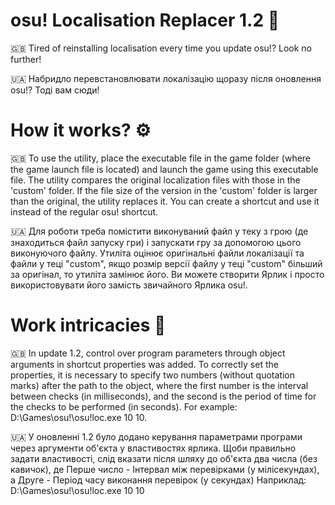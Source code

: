 # osu! Localisation Replacer 1.2 🧐
🇬🇧 Tired of reinstalling localisation every time you update osu!? Look no further!

🇺🇦 Набридло перевстановлювати локалізацію щоразу після оновлення osu!? Тоді вам сюди!

# How it works? ⚙️
🇬🇧 To use the utility, place the executable file in the game folder (where the game launch file is located) and launch the game using this executable file.
The utility compares the original localization files with those in the 'custom' folder. If the file size of the version in the 'custom' folder is larger than the original, the utility replaces it.
You can create a shortcut and use it instead of the regular osu! shortcut.

🇺🇦 Для роботи треба помістити виконуваний файл у теку з грою (де знаходиться файл запуску гри) і запускати гру за допомогою цього виконуючого файлу.
Утиліта оцінює оригінальні файли локалізації та файли у теці "custom", якщо розмір версії файлу у теці "custom" більший за оригінал, то утиліта замінює його.
Ви можете створити Ярлик і просто використовувати його замість звичайного Ярлика osu!.

# Work intricacies 🔬
🇬🇧 In update 1.2, control over program parameters through object arguments in shortcut properties was added.
To correctly set the properties, it is necessary to specify two numbers (without quotation marks) after the path to the object, where the first number is the interval between checks (in milliseconds), and the second is the period of time for the checks to be performed (in seconds).
For example: D:\Games\osu!\osu!loc.exe 10 10.

🇺🇦 У оновленні 1.2 було додано керування параметрами програми через аргументи об'єкта у властивостях ярлика.
Щоби правильно задати властивості, слід вказати після шляху до об'єкта два числа (без кавичок), де Перше число - Інтервал між перевірками (у мілісекундах), а Друге - Період часу виконання перевірок (у секундах)
Наприклад: D:\Games\osu!\osu!loc.exe 10 10
